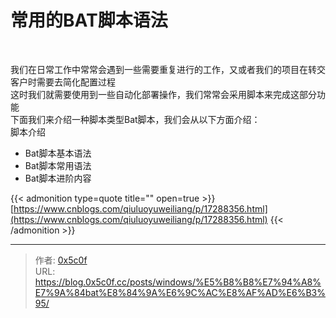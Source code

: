 # 常用的BAT脚本语法

<br/>  

我们在日常工作中常常会遇到一些需要重复进行的工作，又或者我们的项目在转交客户时需要去简化配置过程  
这时我们就需要使用到一些自动化部署操作，我们常常会采用脚本来完成这部分功能  
下面我们来介绍一种脚本类型Bat脚本，我们会从以下方面介绍：  
脚本介绍  
- Bat脚本基本语法  
- Bat脚本常用语法  
- Bat脚本进阶内容  

{{< admonition type=quote title="" open=true >}}
[https://www.cnblogs.com/qiuluoyuweiliang/p/17288356.html](https://www.cnblogs.com/qiuluoyuweiliang/p/17288356.html)
{{< /admonition >}}


---

> 作者: [0x5c0f](https://blog.0x5c0f.cc)  
> URL: https://blog.0x5c0f.cc/posts/windows/%E5%B8%B8%E7%94%A8%E7%9A%84bat%E8%84%9A%E6%9C%AC%E8%AF%AD%E6%B3%95/  

